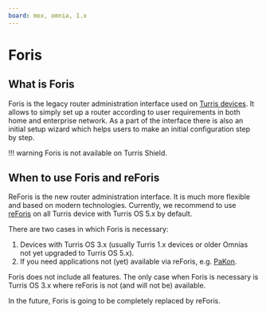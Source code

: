 ```yaml
---
board: mox, omnia, 1.x
---
```

# Foris

## What is Foris

Foris is the legacy router administration interface used on
[Turris devices](../models.md). It allows to simply set up
a router according to user requirements in both home and
enterprise network. As a part of the interface there is also
an initial setup wizard which helps users to make an initial
configuration step by step.

!!! warning
    Foris is not available on Turris Shield.

## When to use Foris and reForis

ReForis is the new router administration interface. It is much more
flexible and based on modern technologies. Currently, we recommend
to use [reForis](../reforis/intro.md) on all Turris device with
Turris OS 5.x by default.

There are two cases in which Foris is necessary:

1. Devices with Turris OS 3.x (usually Turris 1.x devices or older
   Omnias not yet upgraded to Turris OS 5.x).
2. If you need applications not (yet) available via reForis,
   e.g. [PaKon](../apps/pakon.md).

Foris does not include all features. The only case when Foris
is necessary is Turris OS 3.x where reForis is not (and will not be)
available.

In the future, Foris is going to be completely replaced by reForis.
